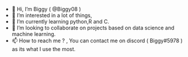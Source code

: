 - 👋 Hi, I’m Biggy ( @Biggy08 )
- 👀 I’m interested in a lot of things,
- 🌱 I’m currently learning python,R and C.
- 💞️ I’m looking to collaborate on projects based on data science and machine learning.
- 📫 How to reach me ? , You can contact me on discord ( Biggy#5978 ) as its what I use the most.

<!---
Biggy08/Biggy08 is a ✨ special ✨ repository because its `README.md` (this file) appears on your GitHub profile.
You can click the Preview link to take a look at your changes.
--->

